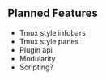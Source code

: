 ## Planned Features
* Tmux style infobars
* Tmux style panes
* Plugin api
* Modularity
* Scripting?

